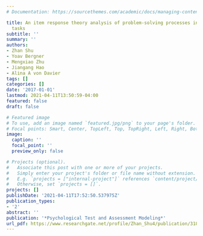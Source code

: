 ```yaml
---
# Documentation: https://sourcethemes.com/academic/docs/managing-content/

title: An item response theory analysis of problem-solving processes in scenario-based
  tasks
subtitle: ''
summary: ''
authors:
- Zhan Shu
- Yoav Bergner
- Mengxiao Zhu
- Jiangang Hao
- Alina A von Davier
tags: []
categories: []
date: '2017-01-01'
lastmod: 2021-04-11T13:50:59-04:00
featured: false
draft: false

# Featured image
# To use, add an image named `featured.jpg/png` to your page's folder.
# Focal points: Smart, Center, TopLeft, Top, TopRight, Left, Right, BottomLeft, Bottom, BottomRight.
image:
  caption: ''
  focal_point: ''
  preview_only: false

# Projects (optional).
#   Associate this post with one or more of your projects.
#   Simply enter your project's folder or file name without extension.
#   E.g. `projects = ["internal-project"]` references `content/project/deep-learning/index.md`.
#   Otherwise, set `projects = []`.
projects: []
publishDate: '2021-04-11T17:52:50.537975Z'
publication_types:
- '2'
abstract: ''
publication: '*Psychological Test and Assessment Modeling*'
url_pdf: https://www.researchgate.net/profile/Zhan_Shu4/publication/318347343_An_item_response_theory_analysis_of_problem-solving_processes_in_scenario-based_tasks/links/5964d392458515183cfaa7e5/An-item-response-theory-analysis-of-problem-solving-processes-in-scen
---
```

